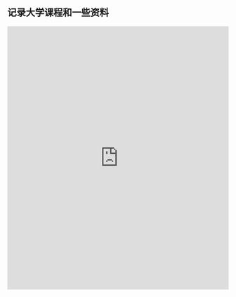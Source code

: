 ## 记录大学课程和一些资料

<iframe src="https://docs.google.com/viewer?url=https://github.com/uukuu/course/blob/master/整理.pdf&embedded=true" style="width:100%; height:600px;" frameborder="0"></iframe>
